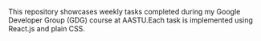 This repository showcases weekly tasks completed during my Google Developer Group (GDG) course at AASTU.Each task is implemented using React.js and plain CSS.
